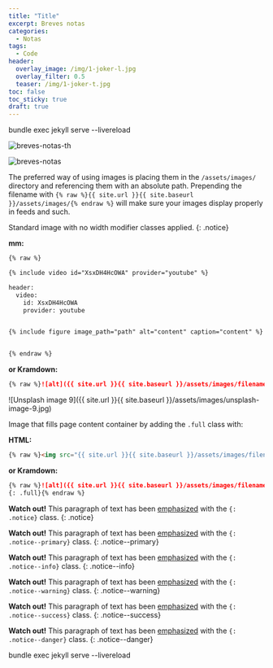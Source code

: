 ```yaml
---
title: "Title"
excerpt: Breves notas
categories:
  - Notas
tags:
  - Code
header:
  overlay_image: /img/1-joker-l.jpg
  overlay_filter: 0.5
  teaser: /img/1-joker-t.jpg
toc: false
toc_sticky: true
draft: true
---
```


bundle exec jekyll serve --livereload

![breves-notas-th](/img/breves-notas-th.png)

![breves-notas](/img/breves-notas.png)

The preferred way of using images is placing them in the `/assets/images/` directory and referencing them with an absolute path. Prepending the filename with `{% raw %}{{ site.url }}{{ site.baseurl }}/assets/images/{% endraw %}` will make sure your images display properly in feeds and such.

Standard image with no width modifier classes applied.
{: .notice} 

**mm:**

```html
{% raw %}

{% include video id="XsxDH4HcOWA" provider="youtube" %}

header:
  video:
    id: XsxDH4HcOWA
    provider: youtube


{% include figure image_path="path" alt="content" caption="content" %}


{% endraw %}
```

**or Kramdown:**

```markdown
{% raw %}![alt]({{ site.url }}{{ site.baseurl }}/assets/images/filename.jpg){% endraw %}
```

![Unsplash image 9]({{ site.url }}{{ site.baseurl }}/assets/images/unsplash-image-9.jpg)

Image that fills page content container by adding the `.full` class with:

**HTML:**

```html
{% raw %}<img src="{{ site.url }}{{ site.baseurl }}/assets/images/filename.jpg" alt="" class="full">{% endraw %}
```

**or Kramdown:**

```markdown
{% raw %}![alt]({{ site.url }}{{ site.baseurl }}/assets/images/filename.jpg)
{: .full}{% endraw %}
```

**Watch out!** This paragraph of text has been [emphasized](#) with the `{: .notice}` class.
{: .notice}

**Watch out!** This paragraph of text has been [emphasized](#) with the `{: .notice--primary}` class.
{: .notice--primary}

**Watch out!** This paragraph of text has been [emphasized](#) with the `{: .notice--info}` class.
{: .notice--info}

**Watch out!** This paragraph of text has been [emphasized](#) with the `{: .notice--warning}` class.
{: .notice--warning}

**Watch out!** This paragraph of text has been [emphasized](#) with the `{: .notice--success}` class.
{: .notice--success}

**Watch out!** This paragraph of text has been [emphasized](#) with the `{: .notice--danger}` class.
{: .notice--danger}

bundle exec jekyll serve --livereload
